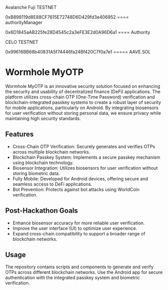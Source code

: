 Avalanche Fuji TESTNET

0xB898119d8E88CF7615E72748D6D429fd3e406952   ==== authorityManager

0x6D1845aAB225fe28D4545c2a3eFE3E2d0A96D6a1     ==== Authority 


CELO TESTNET 

0x99616BB68b40831A5f74446fa24Bf420C7f0a7e1       ===== AAVE.SOL


# Wormhole MyOTP
Wormhole MyOTP is an innovative security solution focused on enhancing the security and usability of decentralized finance (DeFi) applications. The platform utilizes cross-chain OTP (One-Time Password) verification and blockchain-integrated passkey systems to create a robust layer of security for mobile applications, particularly on Android. By integrating biosensors for user verification without storing personal data, we ensure privacy while maintaining high security standards.

## Features
- Cross-Chain OTP Verification: Securely generates and verifies OTPs across multiple blockchain networks.
- Blockchain Passkey System: Implements a secure passkey mechanism using blockchain technology.
- Biosensor Integration: Utilizes biosensors for user verification without storing biometric data.
- Fully Mobile: Developed for Android devices, offering secure and seamless access to DeFi applications.
- Bot Prevention: Protects against bot attacks using WorldCoin verification.

## Post-Hackathon Goals
- Enhance biosensor accuracy for more reliable user verification.
- Improve the user interface (UI) to optimize user experience.
- Expand cross-chain compatibility to support a broader range of blockchain networks.

## Usage
The repository contains scripts and components to generate and verify OTPs across different blockchain networks.
Use the Android app for secure authentication with the integrated passkey system and biometric verification.
